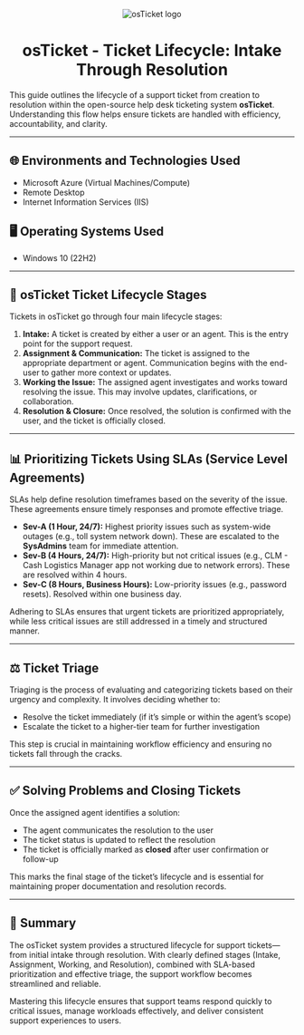 <p align="center">
  <img src="https://i.imgur.com/Clzj7Xs.png" alt="osTicket logo"/>
</p>

<h1 align="center">osTicket - Ticket Lifecycle: Intake Through Resolution</h1>

<p>This guide outlines the lifecycle of a support ticket from creation to resolution within the open-source help desk ticketing system <strong>osTicket</strong>. Understanding this flow helps ensure tickets are handled with efficiency, accountability, and clarity.</p>

<hr />

<h2>🌐 Environments and Technologies Used</h2>
<ul>
  <li>Microsoft Azure (Virtual Machines/Compute)</li>
  <li>Remote Desktop</li>
  <li>Internet Information Services (IIS)</li>
</ul>

<h2>🖥️ Operating Systems Used</h2>
<ul>
  <li>Windows 10 (22H2)</li>
</ul>

<hr />

<h2>🔄 osTicket Ticket Lifecycle Stages</h2>

<p>Tickets in osTicket go through four main lifecycle stages:</p>

<ol>
  <li><strong>Intake:</strong> A ticket is created by either a user or an agent. This is the entry point for the support request.</li>
  <li><strong>Assignment & Communication:</strong> The ticket is assigned to the appropriate department or agent. Communication begins with the end-user to gather more context or updates.</li>
  <li><strong>Working the Issue:</strong> The assigned agent investigates and works toward resolving the issue. This may involve updates, clarifications, or collaboration.</li>
  <li><strong>Resolution & Closure:</strong> Once resolved, the solution is confirmed with the user, and the ticket is officially closed.</li>
</ol>

<hr />

<h2>📊 Prioritizing Tickets Using SLAs (Service Level Agreements)</h2>

<p>
  SLAs help define resolution timeframes based on the severity of the issue. These agreements ensure timely responses and promote effective triage.
</p>

<ul>
  <li><strong>Sev-A (1 Hour, 24/7):</strong> Highest priority issues such as system-wide outages (e.g., toll system network down). These are escalated to the <strong>SysAdmins</strong> team for immediate attention.</li>
  <li><strong>Sev-B (4 Hours, 24/7):</strong> High-priority but not critical issues (e.g., CLM - Cash Logistics Manager app not working due to network errors). These are resolved within 4 hours.</li>
  <li><strong>Sev-C (8 Hours, Business Hours):</strong> Low-priority issues (e.g., password resets). Resolved within one business day.</li>
</ul>

<p>Adhering to SLAs ensures that urgent tickets are prioritized appropriately, while less critical issues are still addressed in a timely and structured manner.</p>

<hr />

<h2>⚖️ Ticket Triage</h2>

<p>Triaging is the process of evaluating and categorizing tickets based on their urgency and complexity. It involves deciding whether to:</p>

<ul>
  <li>Resolve the ticket immediately (if it’s simple or within the agent’s scope)</li>
  <li>Escalate the ticket to a higher-tier team for further investigation</li>
</ul>

<p>This step is crucial in maintaining workflow efficiency and ensuring no tickets fall through the cracks.</p>

<hr />

<h2>✅ Solving Problems and Closing Tickets</h2>

<p>Once the assigned agent identifies a solution:</p>

<ul>
  <li>The agent communicates the resolution to the user</li>
  <li>The ticket status is updated to reflect the resolution</li>
  <li>The ticket is officially marked as <strong>closed</strong> after user confirmation or follow-up</li>
</ul>

<p>This marks the final stage of the ticket’s lifecycle and is essential for maintaining proper documentation and resolution records.</p>

<hr />

<h2>📝 Summary</h2>

<p>
  The osTicket system provides a structured lifecycle for support tickets—from initial intake through resolution. 
  With clearly defined stages (Intake, Assignment, Working, and Resolution), combined with SLA-based prioritization 
  and effective triage, the support workflow becomes streamlined and reliable.
</p>

<p>
  Mastering this lifecycle ensures that support teams respond quickly to critical issues, manage workloads effectively, 
  and deliver consistent support experiences to users.
</p>
